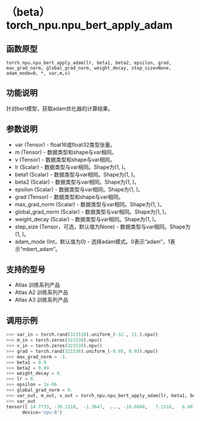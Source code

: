 # （beta）torch\_npu.npu\_bert\_apply\_adam

## 函数原型

```
torch_npu.npu_bert_apply_adam(lr, beta1, beta2, epsilon, grad, max_grad_norm, global_grad_norm, weight_decay, step_size=None, adam_mode=0, *, var,m,v)
```

## 功能说明

针对bert模型，获取adam优化器的计算结果。

## 参数说明

-   var \(Tensor\) - float16或float32类型张量。
-   m \(Tensor\) - 数据类型和shape与var相同。
-   v \(Tensor\) - 数据类型和shape与var相同。
-   lr \(Scalar\) - 数据类型与var相同。Shape为\(1, \)。
-   beta1 \(Scalar\) - 数据类型与var相同。Shape为\(1, \)。
-   beta2 \(Scalar\) - 数据类型与var相同。Shape为\(1, \)。
-   epsilon \(Scalar\) - 数据类型与var相同。Shape为\(1, \)。
-   grad \(Tensor\) - 数据类型和shape与var相同。
-   max\_grad\_norm \(Scalar\) - 数据类型与var相同。Shape为\(1, \)。
-   global\_grad\_norm \(Scalar\) - 数据类型与var相同。Shape为\(1, \)。
-   weight\_decay \(Scalar\) - 数据类型与var相同。Shape为\(1, \)。
-   step\_size \(Tensor，可选，默认值为None\) - 数据类型与var相同。Shape为\(1, \)。
-   adam\_mode \(Int，默认值为0\) - 选择adam模式。0表示“adam”，1表示“mbert\_adam”。

## 支持的型号

-   <term>Atlas 训练系列产品</term>
-   <term>Atlas A2 训练系列产品</term>
-   <term>Atlas A3 训练系列产品</term>

## 调用示例

```python
>>> var_in = torch.rand(321538).uniform_(-32., 21.).npu()
>>> m_in = torch.zeros(321538).npu()
>>> v_in = torch.zeros(321538).npu()
>>> grad = torch.rand(321538).uniform_(-0.05, 0.03).npu()
>>> max_grad_norm = -1.
>>> beta1 = 0.9
>>> beta2 = 0.99
>>> weight_decay = 0.
>>> lr = 0.
>>> epsilon = 1e-06
>>> global_grad_norm = 0.
>>> var_out, m_out, v_out = torch_npu.npu_bert_apply_adam(lr, beta1, beta2, epsilon, grad, max_grad_norm, global_grad_norm, weight_decay, out=(var_in, m_in, v_in))
>>> var_out
tensor([ 14.7733, -30.1218,  -1.3647,  ..., -16.6840,   7.1518,   8.4872],
      device='npu:0')
```

